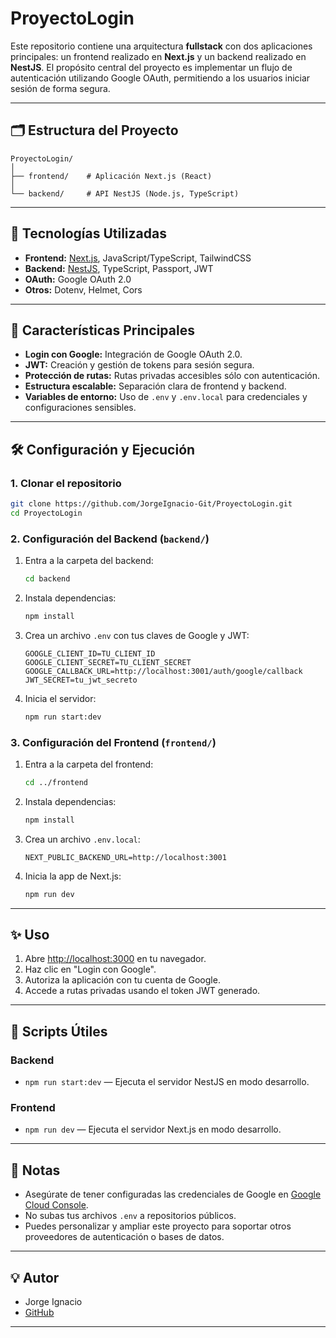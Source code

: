 # ProyectoLogin

Este repositorio contiene una arquitectura **fullstack** con dos aplicaciones principales: un frontend realizado en **Next.js** y un backend realizado en **NestJS**. El propósito central del proyecto es implementar un flujo de autenticación utilizando Google OAuth, permitiendo a los usuarios iniciar sesión de forma segura.

---

## 🗂️ Estructura del Proyecto

```
ProyectoLogin/
│
├── frontend/    # Aplicación Next.js (React)
│
└── backend/     # API NestJS (Node.js, TypeScript)
```

---

## 🚀 Tecnologías Utilizadas

- **Frontend:** [Next.js](https://nextjs.org/), JavaScript/TypeScript, TailwindCSS
- **Backend:** [NestJS](https://nestjs.com/), TypeScript, Passport, JWT
- **OAuth:** Google OAuth 2.0
- **Otros:** Dotenv, Helmet, Cors

---

## 🔑 Características Principales

- **Login con Google:** Integración de Google OAuth 2.0.
- **JWT:** Creación y gestión de tokens para sesión segura.
- **Protección de rutas:** Rutas privadas accesibles sólo con autenticación.
- **Estructura escalable:** Separación clara de frontend y backend.
- **Variables de entorno:** Uso de `.env` y `.env.local` para credenciales y configuraciones sensibles.

---

## 🛠️ Configuración y Ejecución

### 1. Clonar el repositorio

```bash
git clone https://github.com/JorgeIgnacio-Git/ProyectoLogin.git
cd ProyectoLogin
```

### 2. Configuración del Backend (`backend/`)

1. Entra a la carpeta del backend:
    ```bash
    cd backend
    ```
2. Instala dependencias:
    ```bash
    npm install
    ```
3. Crea un archivo `.env` con tus claves de Google y JWT:
    ```
    GOOGLE_CLIENT_ID=TU_CLIENT_ID
    GOOGLE_CLIENT_SECRET=TU_CLIENT_SECRET
    GOOGLE_CALLBACK_URL=http://localhost:3001/auth/google/callback
    JWT_SECRET=tu_jwt_secreto
    ```
4. Inicia el servidor:
    ```bash
    npm run start:dev
    ```

### 3. Configuración del Frontend (`frontend/`)

1. Entra a la carpeta del frontend:
    ```bash
    cd ../frontend
    ```
2. Instala dependencias:
    ```bash
    npm install
    ```
3. Crea un archivo `.env.local`:
    ```
    NEXT_PUBLIC_BACKEND_URL=http://localhost:3001
    ```
4. Inicia la app de Next.js:
    ```bash
    npm run dev
    ```

---

## ✨ Uso

1. Abre [http://localhost:3000](http://localhost:3000) en tu navegador.
2. Haz clic en "Login con Google".
3. Autoriza la aplicación con tu cuenta de Google.
4. Accede a rutas privadas usando el token JWT generado.

---

## 📁 Scripts Útiles

### Backend

- `npm run start:dev` — Ejecuta el servidor NestJS en modo desarrollo.

### Frontend

- `npm run dev` — Ejecuta el servidor Next.js en modo desarrollo.

---

## 📝 Notas

- Asegúrate de tener configuradas las credenciales de Google en [Google Cloud Console](https://console.cloud.google.com/apis/credentials).
- No subas tus archivos `.env` a repositorios públicos.
- Puedes personalizar y ampliar este proyecto para soportar otros proveedores de autenticación o bases de datos.

---

## 💡 Autor

- Jorge Ignacio  
- [GitHub](https://github.com/JorgeIgnacio-Git)

---
